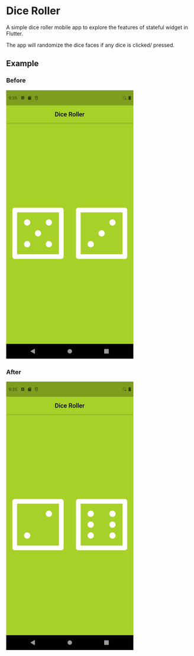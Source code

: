 # Dice Roller

A simple dice roller mobile app to explore the features of stateful widget in Flutter.  

The app will randomize the dice faces if any dice is clicked/ pressed.  

## Example  

### Before

![before](images/screenshots/Screenshot_before_resized_.png)

### After  

![after](images/screenshots/Screenshot_after_resized_.png)  

